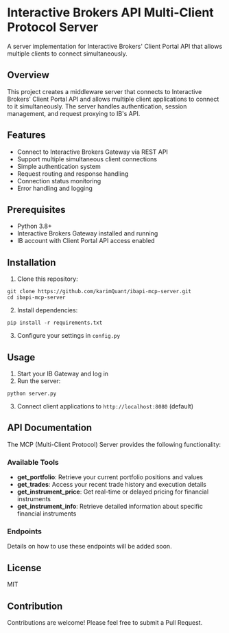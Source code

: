 # Interactive Brokers API Multi-Client Protocol Server

A server implementation for Interactive Brokers' Client Portal API that allows multiple clients to connect simultaneously.

## Overview

This project creates a middleware server that connects to Interactive Brokers' Client Portal API and allows multiple client applications to connect to it simultaneously. The server handles authentication, session management, and request proxying to IB's API.

## Features

- Connect to Interactive Brokers Gateway via REST API
- Support multiple simultaneous client connections
- Simple authentication system
- Request routing and response handling
- Connection status monitoring
- Error handling and logging

## Prerequisites

- Python 3.8+
- Interactive Brokers Gateway installed and running
- IB account with Client Portal API access enabled

## Installation

1. Clone this repository:
```
git clone https://github.com/karimQuant/ibapi-mcp-server.git
cd ibapi-mcp-server
```

2. Install dependencies:
```
pip install -r requirements.txt
```

3. Configure your settings in `config.py`

## Usage

1. Start your IB Gateway and log in
2. Run the server:
```
python server.py
```
3. Connect client applications to `http://localhost:8080` (default)

## API Documentation

The MCP (Multi-Client Protocol) Server provides the following functionality:

### Available Tools

- **get_portfolio**: Retrieve your current portfolio positions and values
- **get_trades**: Access your recent trade history and execution details
- **get_instrument_price**: Get real-time or delayed pricing for financial instruments
- **get_instrument_info**: Retrieve detailed information about specific financial instruments

### Endpoints

Details on how to use these endpoints will be added soon.

## License

MIT

## Contribution

Contributions are welcome! Please feel free to submit a Pull Request.
